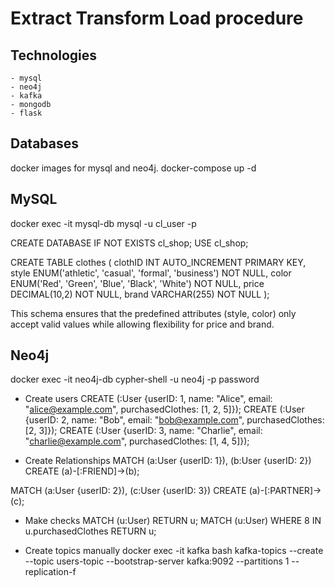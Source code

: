 # Extract Transform Load procedure

## Technologies
    - mysql
    - neo4j
    - kafka
    - mongodb
    - flask

## Databases
docker images for mysql and neo4j.
docker-compose up -d

## MySQL

docker exec -it mysql-db mysql -u cl_user -p

CREATE DATABASE IF NOT EXISTS cl_shop;
USE cl_shop;

CREATE TABLE clothes (
    clothID INT AUTO_INCREMENT PRIMARY KEY,
    style ENUM('athletic', 'casual', 'formal', 'business') NOT NULL,
    color ENUM('Red', 'Green', 'Blue', 'Black', 'White') NOT NULL,
    price DECIMAL(10,2) NOT NULL,
    brand VARCHAR(255) NOT NULL
);

This schema ensures that the predefined attributes (style, color) only accept valid values while allowing flexibility for price and brand.

## Neo4j

docker exec -it neo4j-db cypher-shell -u neo4j -p password

- Create users
CREATE (:User {userID: 1, name: "Alice", email: "alice@example.com", purchasedClothes: [1, 2, 5]});
CREATE (:User {userID: 2, name: "Bob", email: "bob@example.com", purchasedClothes: [2, 3]});
CREATE (:User {userID: 3, name: "Charlie", email: "charlie@example.com", purchasedClothes: [1, 4, 5]});

- Create Relationships
MATCH (a:User {userID: 1}), (b:User {userID: 2})
CREATE (a)-[:FRIEND]->(b);

MATCH (a:User {userID: 2}), (c:User {userID: 3})
CREATE (a)-[:PARTNER]->(c);

- Make checks
MATCH (u:User) RETURN u;
MATCH (u:User) WHERE 8 IN u.purchasedClothes RETURN u;

- Create topics manually
docker exec -it kafka bash
kafka-topics --create --topic users-topic --bootstrap-server kafka:9092 --partitions 1 --replication-f

